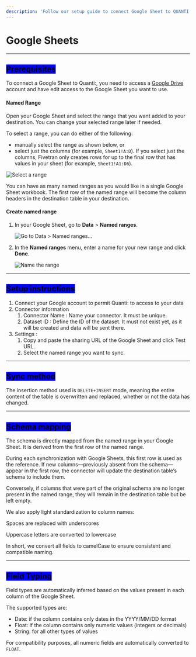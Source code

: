 ```yaml
---
description: 'Follow our setup guide to connect Google Sheet to QUANTI:'
---
```


# Google Sheets

***

## <mark style="background-color:blue;">Prerequisites</mark>

To connect a Google Sheet to Quanti:, you need to access a [Google Drive](https://drive.google.com/drive/u/0/home) account and have edit access to the Google Sheet you want to use.

#### Named Range

Open your Google Sheet and select the range that you want added to your destination. You can change your selected range later if needed.

To select a range, you can do either of the following:

* manually select the range as shown below, or
* select just the columns (for example, `Sheet1!A:D`). If you select just the columns, Fivetran only creates rows for up to the final row that has values in your sheet (for example, `Sheet1!A1:D6`).

![Select a range](https://fivetran.com/static-assets-docs/_next/static/media/select-a-range.e983f919.png)

You can have as many named ranges as you would like in a single Google Sheet workbook. The first row of the named range will become the column headers in the destination table in your destination.

#### Create named range <a href="#createnamedrange" id="createnamedrange"></a>

1.  In your Google Sheet, go to **Data** > **Named ranges**.

    ![Go to Data > Named ranges...](https://fivetran.com/static-assets-docs/_next/static/media/go-to-data-named-ranges.5fe334ad.png)
2.  In the **Named ranges** menu, enter a name for your new range and click **Done**.

    ![Name the range](https://fivetran.com/static-assets-docs/_next/static/media/name-the-range.0cf5b7ba.png)

***

## <mark style="background-color:blue;">Setup instructions</mark>

1. Connect your Google account to permit Quanti: to access to your data
2. Connector information
   1. Connector Name : Name your connector. It must be unique.
   2. Dataset ID : Define the ID of the dataset. It must not exist yet, as it will be created and data will be sent there.
3. Settings :&#x20;
   1. Copy and paste the sharing URL of the Google Sheet and click Test URL.
   2. Select the named range you want to sync.

***

## <mark style="background-color:blue;">Sync method</mark>

The insertion method used is `DELETE+INSERT` mode, meaning the entire content of the table is overwritten and replaced, whether or not the data has changed.

***

## <mark style="background-color:blue;">Schema mapping</mark>

The schema is directly mapped from the named range in your Google Sheet. It is derived from the first row of the named range.

During each synchronization with Google Sheets, this first row is used as the reference. If new columns—previously absent from the schema—appear in the first row, the connector will update the destination table’s schema to include them.

Conversely, if columns that were part of the original schema are no longer present in the named range, they will remain in the destination table but be left empty.

We also apply light standardization to column names:

Spaces are replaced with underscores

Uppercase letters are converted to lowercase

In short, we convert all fields to camelCase to ensure consistent and compatible naming.

***

## <mark style="background-color:blue;">Field Typing</mark>

Field types are automatically inferred based on the values present in each column of the Google Sheet.

The supported types are:

* Date: if the column contains only dates in the YYYY/MM/DD format
* Float: if the column contains only numeric values (integers or decimals)
* String: for all other types of values

For compatibility purposes, all numeric fields are automatically converted to `FLOAT`.

